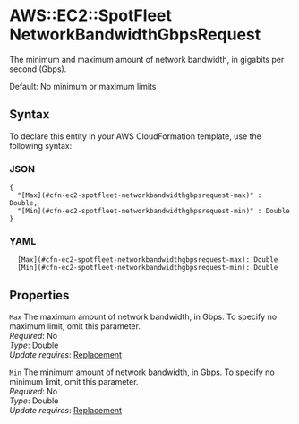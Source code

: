 # AWS::EC2::SpotFleet NetworkBandwidthGbpsRequest<a name="aws-properties-ec2-spotfleet-networkbandwidthgbpsrequest"></a>

The minimum and maximum amount of network bandwidth, in gigabits per second \(Gbps\)\.

Default: No minimum or maximum limits

## Syntax<a name="aws-properties-ec2-spotfleet-networkbandwidthgbpsrequest-syntax"></a>

To declare this entity in your AWS CloudFormation template, use the following syntax:

### JSON<a name="aws-properties-ec2-spotfleet-networkbandwidthgbpsrequest-syntax.json"></a>

```
{
  "[Max](#cfn-ec2-spotfleet-networkbandwidthgbpsrequest-max)" : Double,
  "[Min](#cfn-ec2-spotfleet-networkbandwidthgbpsrequest-min)" : Double
}
```

### YAML<a name="aws-properties-ec2-spotfleet-networkbandwidthgbpsrequest-syntax.yaml"></a>

```
  [Max](#cfn-ec2-spotfleet-networkbandwidthgbpsrequest-max): Double
  [Min](#cfn-ec2-spotfleet-networkbandwidthgbpsrequest-min): Double
```

## Properties<a name="aws-properties-ec2-spotfleet-networkbandwidthgbpsrequest-properties"></a>

`Max`  <a name="cfn-ec2-spotfleet-networkbandwidthgbpsrequest-max"></a>
The maximum amount of network bandwidth, in Gbps\. To specify no maximum limit, omit this parameter\.  
*Required*: No  
*Type*: Double  
*Update requires*: [Replacement](https://docs.aws.amazon.com/AWSCloudFormation/latest/UserGuide/using-cfn-updating-stacks-update-behaviors.html#update-replacement)

`Min`  <a name="cfn-ec2-spotfleet-networkbandwidthgbpsrequest-min"></a>
The minimum amount of network bandwidth, in Gbps\. To specify no minimum limit, omit this parameter\.  
*Required*: No  
*Type*: Double  
*Update requires*: [Replacement](https://docs.aws.amazon.com/AWSCloudFormation/latest/UserGuide/using-cfn-updating-stacks-update-behaviors.html#update-replacement)